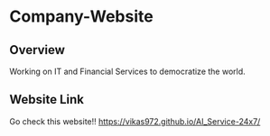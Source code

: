# Company-Website

## Overview

Working on IT and Financial Services to democratize the world.

## Website Link

Go check this website!!
https://vikas972.github.io/AI_Service-24x7/

##

